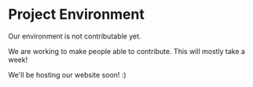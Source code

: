 # Project Environment

Our environment is not contributable yet. 

We are working to make people able to contribute. This will mostly take a week!

We'll be hosting our website soon! :)